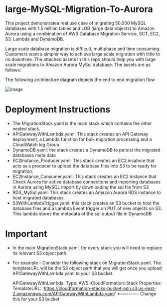 # large-MySQL-Migration-To-Aurora

This project demonstratea real use case of migrating 50,000 MySQL databases with 1.5 million tables and LOB (large data objects) to Amazon Aurora using a combination of AWS Database Migration Service, SCT, EC2, S3, Lambda and DynamoDB. 

Large scale database migration is difficult, multiphase and time consuming. Customers want a simpler way to achieve large scale migration with little to no downtime. The attached assets In this repo should help you with large scale migrations to Amazon Aurora MySql database. The assets are as follows:

The following architecture diagram depicts the end to end migration flow

![image](https://user-images.githubusercontent.com/20010017/144901355-8c2cae45-23de-4971-9ecf-a588571df712.png)


# Deployment Instructions
- The MigrationStack.yaml is the main stack which contains the other nested stack.
- APIGatewayWithLambda.yaml: This stack creates an API Gateway deployment, a Lambda function for bulk migration processing and a CloudWatch log Group
- DynamoDB.yaml: the stack creates a DynamoDB to persist the migrated databases meta data
- EC2Instance_Producer.yaml: This stack creates an EC2 insatnce that acts as a producer to upload the database files into S3 to be ready for migration.
- EC2Instance_Consumer.yaml: This stack creates an EC2 instance that Check Aurora for active database connections and importing databases in Aurora using MySQL import by     downloading the sql file from S3 
- RDS_MySql.yaml: This stack creates an Amazon Aurora RDS instance to host migrated databases.
- S3WithLambdaTrigger.yaml: this stack creates an S3 bucket to host the database files and a Lambda Event trigger on PUT of new objects on S3. This lambda stores the metadata of the sql output file in DynamoDB

# Important
- In the main MigrationStack.yaml, for every stack you will need to replace its relevant S3 object path. 
- For example - 
  Consider the following stack on MigrationStack.yaml. The templateURL will be the S3 object path that you will get once you upload APIGatewayWithLambda.yaml to your S3 bucket.

  APIGatewayWithLambda:
    Type: AWS::CloudFormation::Stack
    Properties:
      TemplateURL: 'https://cloudformation-stacks-bucket-apn.s3.us-east-2.amazonaws.com/APIGatewayWithLambda.yaml'   <-------- Change this for your S3 bucket
